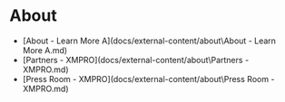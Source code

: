 # About

* [About - Learn More A](docs/external-content/about\About - Learn More A.md)
* [Partners - XMPRO](docs/external-content/about\Partners - XMPRO.md)
* [Press Room - XMPRO](docs/external-content/about\Press Room - XMPRO.md)

